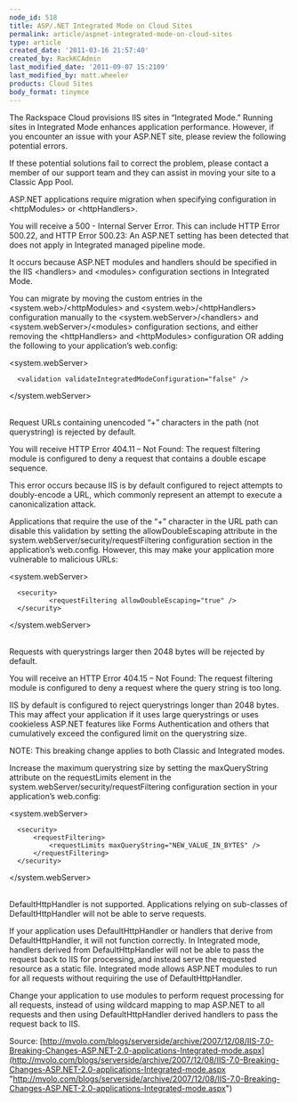 ```yaml
---
node_id: 518
title: ASP/.NET Integrated Mode on Cloud Sites
permalink: article/aspnet-integrated-mode-on-cloud-sites
type: article
created_date: '2011-03-16 21:57:40'
created_by: RackKCAdmin
last_modified_date: '2011-09-07 15:2109'
last_modified_by: matt.wheeler
products: Cloud Sites
body_format: tinymce
---
```


The Rackspace Cloud provisions IIS sites in &ldquo;Integrated Mode.&rdquo; Running
sites in Integrated Mode enhances application performance. However, if
you encounter an issue with your ASP.NET site, please review the
following potential errors.

If these potential solutions fail to correct the problem, please contact
a member of our support team and they can assist in moving your site to
a Classic App Pool.

ASP.NET applications require migration when specifying configuration in
\<httpModules\> or \<httpHandlers\>.

You will receive a 500 - Internal Server Error. This can include HTTP
Error 500.22, and HTTP Error 500.23: An ASP.NET setting has been
detected that does not apply in Integrated managed pipeline mode.

It occurs because ASP.NET modules and handlers should be specified in
the IIS \<handlers\> and \<modules\> configuration sections in
Integrated Mode.

You can migrate by moving the custom entries in the
\<system.web\>/\<httpModules\> and \<system.web\>/\<httpHandlers\>
configuration manually to the \<system.webServer\>/\<handlers\> and
\<system.webServer\>/\<modules\> configuration sections, and either
removing the \<httpHandlers\> and \<httpModules\> configuration OR
adding the following to your application&rsquo;s web.config:

\<system.webServer\>

      <validation validateIntegratedModeConfiguration="false" />

\</system.webServer\>

\
 Request URLs containing unencoded &ldquo;+&rdquo; characters in the path (not
querystring) is rejected by default.

You will receive HTTP Error 404.11 &ndash; Not Found: The request filtering
module is configured to deny a request that contains a double escape
sequence.

This error occurs because IIS is by default configured to reject
attempts to doubly-encode a URL, which commonly represent an attempt to
execute a canonicalization attack.

Applications that require the use of the &ldquo;+&rdquo; character in the URL path
can disable this validation by setting the allowDoubleEscaping attribute
in the system.webServer/security/requestFiltering configuration section
in the application&rsquo;s web.config. However, this may make your application
more vulnerable to malicious URLs:

\<system.webServer\>

      <security>
              <requestFiltering allowDoubleEscaping="true" />
      </security>

\</system.webServer\>

\
 Requests with querystrings larger then 2048 bytes will be rejected by
default.

You will receive an HTTP Error 404.15 &ndash; Not Found: The request filtering
module is configured to deny a request where the query string is too
long.

IIS by default is configured to reject querystrings longer than 2048
bytes. This may affect your application if it uses large querystrings or
uses cookieless ASP.NET features like Forms Authentication and others
that cumulatively exceed the configured limit on the querystring size.

NOTE: This breaking change applies to both Classic and Integrated modes.

Increase the maximum querystring size by setting the maxQueryString
attribute on the requestLimits element in the
system.webServer/security/requestFiltering configuration section in your
application&rsquo;s web.config:

\<system.webServer\>

      <security>
          <requestFiltering>
              <requestLimits maxQueryString="NEW_VALUE_IN_BYTES" />
          </requestFiltering>
      </security>

\</system.webServer\>

\
 DefaultHttpHandler is not supported. Applications relying on
sub-classes of DefaultHttpHandler will not be able to serve requests.

If your application uses DefaultHttpHandler or handlers that derive from
DefaultHttpHandler, it will not function correctly. In Integrated mode,
handlers derived from DefaultHttpHandler will not be able to pass the
request back to IIS for processing, and instead serve the requested
resource as a static file. Integrated mode allows ASP.NET modules to run
for all requests without requiring the use of DefaultHttpHandler.

Change your application to use modules to perform request processing for
all requests, instead of using wildcard mapping to map ASP.NET to all
requests and then using DefaultHttpHandler derived handlers to pass the
request back to IIS.

Source:
[http://mvolo.com/blogs/serverside/archive/2007/12/08/IIS-7.0-Breaking-Changes-ASP.NET-2.0-applications-Integrated-mode.aspx](http://mvolo.com/blogs/serverside/archive/2007/12/08/IIS-7.0-Breaking-Changes-ASP.NET-2.0-applications-Integrated-mode.aspx "http://mvolo.com/blogs/serverside/archive/2007/12/08/IIS-7.0-Breaking-Changes-ASP.NET-2.0-applications-Integrated-mode.aspx")

